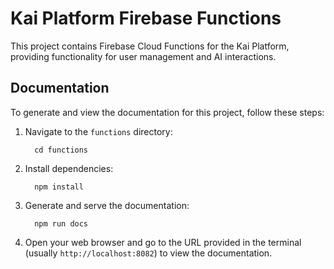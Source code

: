 # Kai Platform Firebase Functions

This project contains Firebase Cloud Functions for the Kai Platform, providing functionality for user management and AI interactions.

## Documentation

To generate and view the documentation for this project, follow these steps:

1. Navigate to the `functions` directory:
   ```
     cd functions
   ```
2. Install dependencies:
   ```
     npm install
   ```
3. Generate and serve the documentation:
   ```
     npm run docs

   ```
5. Open your web browser and go to the URL provided in the terminal (usually `http://localhost:8082`) to view the documentation.
